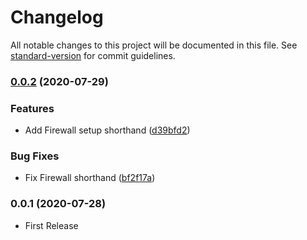 # Changelog

All notable changes to this project will be documented in this file. See [standard-version](https://github.com/conventional-changelog/standard-version) for commit guidelines.

### [0.0.2](https://github.com/AlexanderC/nestjs-iacry/compare/v0.0.1...v0.0.2) (2020-07-29)


### Features

* Add Firewall setup shorthand ([d39bfd2](https://github.com/AlexanderC/nestjs-iacry/commit/d39bfd230c1973f5e5b657d0ab46ad2a5a40a1b4))


### Bug Fixes

* Fix Firewall shorthand ([bf2f17a](https://github.com/AlexanderC/nestjs-iacry/commit/bf2f17a39977d0541b79fd134394638abef13524))

### 0.0.1 (2020-07-28)

* First Release